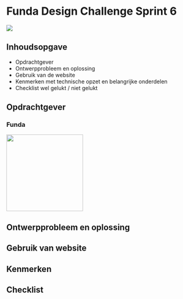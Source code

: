 # Funda Design Challenge Sprint 6

<img src="https://github.com/Lmikkers/funda/assets/94455811/60f4b070-09ce-48e2-8338-ccde900e7967">


## Inhoudsopgave
- Opdrachtgever
- Ontwerpprobleem en oplossing
- Gebruik van de website
- Kenmerken met technische opzet en belangrijke onderdelen
- Checklist wel gelukt / niet gelukt

## Opdrachtgever 
### Funda

<img width="200" src="https://github.com/Lmikkers/funda/assets/94455811/64b03ace-0d63-43a6-a2ce-446206bab7c5">

## Ontwerpprobleem en oplossing
## Gebruik van website
## Kenmerken
## Checklist
